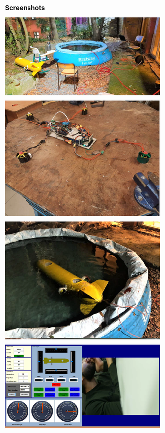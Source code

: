 ## Screenshots 

![Example screenshot](1.PNG)

![Example screenshot](2.PNG)

![Example screenshot](3.PNG)

![Example screenshot](4.PNG)
